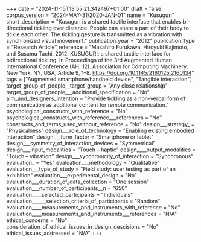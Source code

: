 +++
date = "2024-11-15T13:55:21.342497+01:00"
draft = false
corpus_version = "2024-MAY-31/2020-JAN-01"
name = "Kusuguri"
short_description = "Kusuguri is a shared tactile interface that enables bi-directional tickling over distance. People can share a part of their body to tickle each other. The tickling gesture is transmitted as a vibration with synchronized visual movement."
publication_year = "2012"
publication_type = "Research Article"
reference = "Masahiro Furukawa, Hiroyuki Kajimoto, and Susumu Tachi. 2012. KUSUGURI: a shared tactile interface for bidirectional tickling. In Proceedings of the 3rd Augmented Human International Conference (AH '12). Association for Computing Machinery, New York, NY, USA, Article 9, 1–8. https://doi.org/10.1145/2160125.2160134"
tags = ["Augmented smartphone/handheld device", "Tangible interaction"]
target_group_of_people__target_group = "Any close relationship"
target_group_of_people___additional_specification = "No"
aim_and_designers_intention = "Provide tickling as a non-verbal form of communication as additional content for remote communication."
psychological_constructs_with_reference = "No"
psychological_constructs_with_reference___references = "No"
constructs_and_terms_used_without_reference = "No"
design___strategy_ = "Physicalness"
design___role_of_technology = "Enabling existing embodied interaction"
design___form_factor = "Smartphone or tablet"
design___symmetry_of_interaction_devices = "Symmetrical"
design___input_modalities = "Touch – haptic"
design____output_modalities = "Touch – vibration"
design___synchronicity_of_interaction = "Synchronous"
evaluation_ = "Yes"
evaluation___methodology = "Qualitative"
evaluation___type_of_study = "Field study: user testing as part of an exhibition"
evaluation___experimental_design = "No"
evaluation___duration_of_data_collection = "One session"
evaluation___number_of_participants__n = "650"
evaluation____selected_participants = "Individuals"
evaluation______selection_criteria_of_participants = "Random"
evaluation____measurements_and_instruments_with_reference = "No"
evaluation____measurements_and_instruments___references = "N/A"
ethical_concerns = "No"
consideration_of_ethical_issues_in_design_descisions = "No"
ethical_issues_addressed = "N/A"
+++
